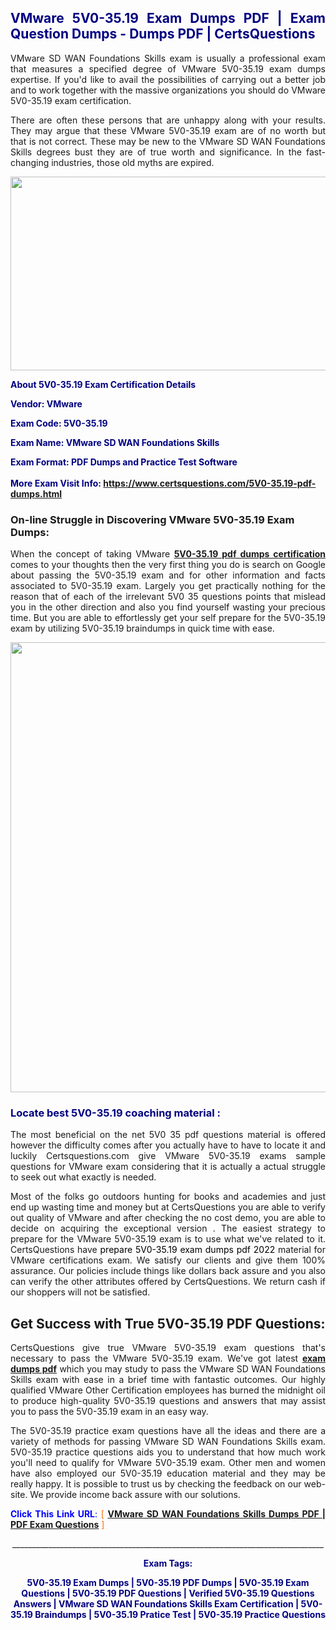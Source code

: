<h2 style="text-align: justify;"><span style="color: #000080;">VMware 5V0-35.19 Exam Dumps PDF | Exam Question Dumps - Dumps PDF | CertsQuestions</span></h2>
<p style="text-align: justify;">VMware SD WAN Foundations Skills exam is usually a professional exam that measures a specified degree of VMware  5V0-35.19 exam dumps expertise. If you'd like to avail the possibilities of carrying out a better job and to work together with the massive organizations you should do VMware 5V0-35.19 exam certification.</p>
<p style="text-align: justify;">There are often these persons that are unhappy along with your results. They may argue that these VMware  5V0-35.19 exam are of no worth but that is not correct. These may be new to the VMware SD WAN Foundations Skills degrees bust they are of true worth and significance. In the fast-changing industries, those old myths are expired.</p>
<p><img style="display: block; margin-left: auto; margin-right: auto;" src="https://i.imgur.com/eaP4ae9.png" width="840" height="310" /></p>
<p><span style="color: #000080;"><strong>About 5V0-35.19 Exam Certification Details</strong></span></p>
<p><span style="color: #000080;"><strong>Vendor: VMware<br /></strong></span></p>
<p><span style="color: #000080;"><strong>Exam Code: 5V0-35.19</strong></span></p>
<p><span style="color: #000080;"><strong>Exam Name: VMware SD WAN Foundations Skills</strong></span></p>
<p><span style="color: #000080;"><strong>Exam Format: PDF Dumps and Practice Test Software<br /><br />More Exam Visit Info: <span style="color: #ff6600;"><a href="https://www.certsquestions.com/5V0-35.19-pdf-dumps.html">https://www.certsquestions.com/5V0-35.19-pdf-dumps.html</a></span></strong></span></p>
<h3>On-line Struggle in Discovering VMware 5V0-35.19 Exam Dumps:</h3>
<p style="text-align: justify;">When the concept of taking VMware <a href="https://www.certsquestions.com/5V0-35.19-pdf-dumps.html"><strong> 5V0-35.19 pdf dumps certification</strong></a> comes to your thoughts then the very first thing you do is search on Google about passing the 5V0-35.19 exam and for other information and facts associated to 5V0-35.19 exam. Largely you get practically nothing for the reason that of each of the irrelevant 5V0 35 questions points that mislead you in the other direction and also you find yourself wasting your precious time. But you are able to effortlessly get your self prepare for the 5V0-35.19 exam by utilizing 5V0-35.19 braindumps in quick time with ease.</p>
<p><a href="https://www.certsquestions.com/5V0-35.19-pdf-dumps.html"><img style="display: block; margin-left: auto; margin-right: auto;" src="https://i.imgur.com/pxhoKQ2.png" width="720" /></a></p>
<h3><span style="color: #000080;">Locate best  5V0-35.19 coaching material :</span></h3>
<p style="text-align: justify;">The most beneficial on the net 5V0 35 pdf questions material is offered however the difficulty comes after you actually have to have to locate it and luckily Certsquestions.com give VMware 5V0-35.19 exams sample questions for VMware  exam considering that it is actually a actual struggle to seek out what exactly is needed.</p>
<p style="text-align: justify;">Most of the folks go outdoors hunting for books and academies and just end up wasting time and money but at CertsQuestions you are able to verify out quality of VMware  and after checking the no cost demo, you are able to decide on acquiring the exceptional version . The easiest strategy to prepare for the VMware 5V0-35.19 exam is to use what we've related to it. CertsQuestions have <span style="color: #000000;">prepare 5V0-35.19 exam dumps pdf 2022</span> material for VMware certifications exam. We satisfy our clients and give them 100% assurance. Our policies include things like dollars back assure and you also can verify the other attributes offered by CertsQuestions. We return cash if our shoppers will not be satisfied.</p>
<h2>Get Success with True 5V0-35.19 PDF Questions:</h2>
<p style="text-align: justify;">CertsQuestions give true VMware 5V0-35.19 exam questions that's necessary to pass the VMware  5V0-35.19 exam. We've got latest<strong>&nbsp;<a href="https://www.certsquestions.com/">exam dumps pdf</a></strong>&nbsp;which you may study to pass the VMware SD WAN Foundations Skills exam with ease in a brief time with fantastic outcomes. Our highly qualified VMware Other Certification employees has burned the midnight oil to produce high-quality 5V0-35.19 questions and answers that may assist you to pass the 5V0-35.19 exam in an easy way.</p>
<p style="text-align: justify;">The 5V0-35.19 practice exam questions have all the ideas and there are a variety of methods for passing VMware SD WAN Foundations Skills exam. 5V0-35.19 practice questions aids you to understand that how much work you'll need to qualify for VMware  5V0-35.19 exam. Other men and women have also employed our 5V0-35.19 education material and they may be really happy. It is possible to trust us by checking the feedback on our web-site. We provide income back assure with our solutions.</p>
<p style="text-align: justify;"><span style="color: #0000ff;"><strong>Click This Link URL</strong>:</span> <span style="color: #ff6600;">[ <strong><a href="https://www.certsquestions.com/vmware-other-certification-certification.html">VMware SD WAN Foundations Skills Dumps PDF | PDF Exam Questions</a></strong> ]</span></p>
<p style="text-align: center;">______________________________________________________________________________</p>
<p style="text-align: center;"><span style="color: #000080;"><strong>Exam Tags:</strong></span></p>
<p style="text-align: center;"><span style="color: #000080;"><strong>5V0-35.19 Exam Dumps | 5V0-35.19 PDF Dumps | 5V0-35.19 Exam Questions | 5V0-35.19 PDF Questions | Verified 5V0-35.19 Questions Answers | VMware SD WAN Foundations Skills Exam Certification | 5V0-35.19 Braindumps | 5V0-35.19 Pratice Test | 5V0-35.19 Practice Questions</strong></span></p>
